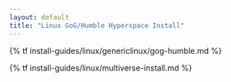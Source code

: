 ```yaml
---
layout: default
title: "Linux GoG/Humble Hyperspace Install"
---
```

<script>
fetch('https://api.github.com/repos/FTL-Hyperspace/FTL-Hyperspace/releases/latest')
    .then((res) => res.json())
    .then((data) => data.assets[0].browser_download_url)
    .then(downloadUrl => {
        document.getElementById('hyperspace-download-link').href=downloadUrl
    })
</script>
{% tf install-guides/linux/genericlinux/gog-humble.md %}

{% tf install-guides/linux/multiverse-install.md %}
